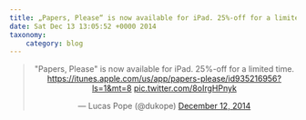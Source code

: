 ```yaml
---
title: „Papers, Please“ is now available for iPad. 25%-off for a limited time. https://itunes.apple.com/us/app/papers-please/id935216956?ls=1&mt=8 http://t.co/8oIrgHPnyk
date: Sat Dec 13 13:05:52 +0000 2014
taxonomy:
    category: blog
---
```

<blockquote class="twitter-tweet" align="center" width="350"><p lang="en" dir="ltr">&quot;Papers, Please&quot; is now available for iPad. 25%-off for a limited time.&#10;<a href="https://itunes.apple.com/us/app/papers-please/id935216956?ls=1&mt=8">https://itunes.apple.com/us/app/papers-please/id935216956?ls=1&mt=8</a> <a href="http://t.co/8oIrgHPnyk">pic.twitter.com/8oIrgHPnyk</a></p>&mdash; Lucas Pope (@dukope) <a href="https://twitter.com/dukope/status/543328438661025792">December 12, 2014</a></blockquote>

